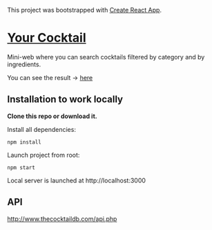 This project was bootstrapped with [Create React App](https://github.com/facebookincubator/create-react-app).
# [Your Cocktail](http://your-cocktail.surge.sh/)
Mini-web where you can search cocktails filtered by category and by ingredients.

You can see the result -> [here](http://your-cocktail.surge.sh/)


## Installation to work locally
**Clone this repo or download it.**

Install all dependencies:
```
npm install
```


Launch project from root:
```
npm start
```
Local server is launched at http://localhost:3000


## API
http://www.thecocktaildb.com/api.php

